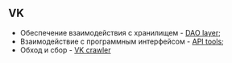 ## VK

* Обеспечение взаимодействия с хранилищем - [DAO layer](dao_layer.py); 
* Взаимодействие с программным интерфейсом - [API tools](vk_api_tools.py);
* Обход и сбор - [VK crawler](vk_crawler.py)